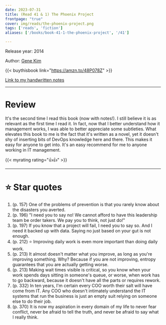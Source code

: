 ```yaml
---
date: 2023-07-31
title: (Read 41 & 1) The Phoenix Project
frontpage: "true"
cover: img/reads/the-phoenix-project.png
tags: ['reads', 'fiction']
aliases: ['/books/book-41-1-the-phoenix-project', '/41']

---
```


Release year: 2014

Author: [Gene Kim](https://www.linkedin.com/in/realgenekim/)

{{< buythisbook link="https://amzn.to/48P078Z" >}}

[Link to my handwritten notes](https://drive.google.com/file/d/1QKdGi9t0untw0wHvX60e8NAGGFl8-h_8/view?usp=drive_link)

---

# Review

It's the second time I read this book (now with notes!). I still believe
it is as relevant as the first time I read it. In fact, now that I
better understand how it management works, I was able to better
appreciate some subtleties. What elevates this book to me is the fact
that it's written as a novel, yet it doesn't shy of inserting bits of
DevOps knowledge here and there. This makes it easy for anyone to get
into. It's an easy recommend for me to anyone working in IT management.

{{< myrating rating="👍👍" >}}

---

# :star: Star quotes

1. (p. 157) One of the problems of prevention is that you rarely know
   about the disasters you averted.
1. (p. 196) "I need you to say no! We cannot afford to have this
   leadership team be order takers. We pay you to think, not just do!"
1. (p. 197) If you know that a project will fail, I need you to say so.
   And I need it backed up with data. Saying no just based on your gut
   is not enough.
1. (p. 212) :star: Improving daily work is even more important than doing daily
   work.
1. (p. 213) It almost doesn't matter what you improve, as long as you're
   improving something. Why? Because if you are not improving, entropy
   guarantees that you are actually getting worse.
1. (p. 213) Making wait times visible is critical, so you know when your
   work spends days sitting in someone's queue, or worse, when work has
   to go backward, because it doesn't have all the parts or requires
   rework.
1. (p. 332) In ten years, I'm certain every COO worth their salt will
   have come from IT. Any COO who doesn't intimately understand the IT
   systems that run the business is just an empty suit relying on
   someone else to do their job.
1. (p. 370) It is now my aspiration in every domain of my life to never
   fear conflict, never be afraid to tell the truth, and never be afraid
   to say what I really think.
